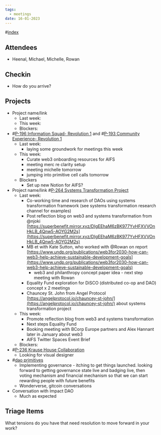 ```yaml
---
tags:
  - meetings
date: 16-01-2023
---
```

#[index](notes/general-circle/old-gc-meetings/index.md) 
## Attendees
- Heenal, Michael, Michelle, Rowan

## Checkin
- How do you arrive?


## Projects
- Project name/link
	- Last week:
	- This week:
	- Blockers:
- #[P-196 Information Squad- Revolution 1](P-196%20Information%20Squad-%20Revolution%201) and #[P-193 Community Experience- Revolution 1](P-193%20Community%20Experience-%20Revolution%201) 
	- Last week:
		- laying some groundwork for meetings this week
	- This week:
		- Curate web3 onboarding resources for AIFS
		- meeting merc re clarity setup
		- meeting michelle tomorrow
		- jumping into primitive cell calls tomorrow
	- Blockers
		- Set up new Notion for AIFS?
- Project name/link #[P-264 Systems Transformation Project](P-264%20Systems%20Transformation%20Project) 
	- Last week:
		- Co-working time and research of DAOs using systems transformation framework (see systems transformation research channel for examples)
		- Post reflection blog on web3 and systems transformation from @njoki  [https://superbenefit.mirror.xyz/DIgEEhaM6zBK977YvHFXVVOnHkLB_4Qnw5-AOYG2M2s](https://superbenefit.mirror.xyz/DIgEEhaM6zBK977YvHFXVVOnHkLB_4Qnw5-AOYG2M2s) 
		- MB et with Kate Sutton, who worked with @Rowan on report [https://www.undp.org/publications/web3for2030-how-can-web3-help-achieve-sustainable-development-goals](https://www.undp.org/publications/web3for2030-how-can-web3-help-achieve-sustainable-development-goals) 
			- web3 and philanthropy concept paper idea - next step meeting with Rowan
		- Equality Fund exploration for DiSCO (distributed co-op and DAO) concept x 2 meetings 
		- Chauncey St. John from Angel Protocol [https://angelprotocol.io/chauncey-st-john/](https://angelprotocol.io/chauncey-st-john/)  about systems transformation project
	- This week:
		- Promote reflection blog from web3 and systems transformation
		- Next steps Equality Fund
		- Booking meeting with BCorp Europe partners and Alex Hannant later in January about web3
		- AIFS Twitter Spaces Event Brief
	- Blockers:
- #[P-236 Krause House Collaboration](P-236%20Krause%20House%20Collaboration)
	- Looking for visual designer
- #[dao primitives](/notes/archive/clarity/Tags/dao%20primitives.md) 
	- Implementing governance - itching to get things launched. looking forward to getting governance state live and badging live, then voting mechanism and financial mechanism so that we can start rewarding people with future benefits
	- Wonderverse, gitcoin conversations
- Conversation with Impact DAO
	- Much as expected


## Triage Items
What tensions do you have that need resolution to move forward in your work?
